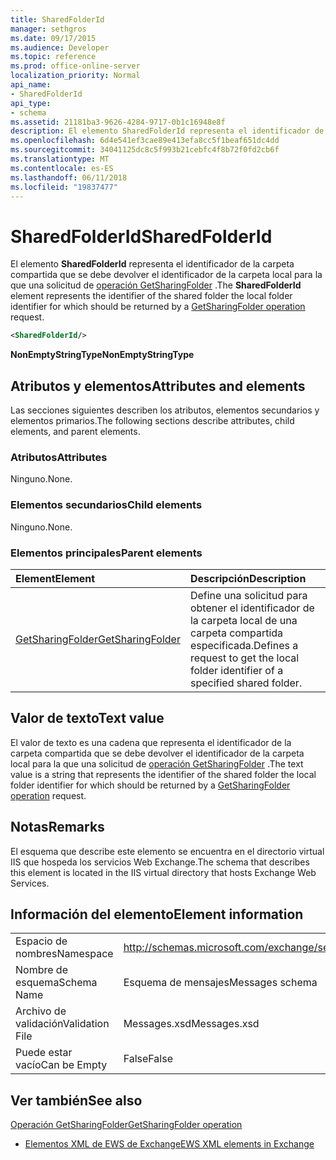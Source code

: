 ```yaml
---
title: SharedFolderId
manager: sethgros
ms.date: 09/17/2015
ms.audience: Developer
ms.topic: reference
ms.prod: office-online-server
localization_priority: Normal
api_name:
- SharedFolderId
api_type:
- schema
ms.assetid: 21181ba3-9626-4284-9717-0b1c16948e8f
description: El elemento SharedFolderId representa el identificador de la carpeta compartida que se debe devolver el identificador de la carpeta local para la que una solicitud de operación GetSharingFolder.
ms.openlocfilehash: 6d4e541ef3cae89e413efa8cc5f1beaf651dc4dd
ms.sourcegitcommit: 34041125dc8c5f993b21cebfc4f8b72f0fd2cb6f
ms.translationtype: MT
ms.contentlocale: es-ES
ms.lasthandoff: 06/11/2018
ms.locfileid: "19837477"
---
```

# <a name="sharedfolderid"></a><span data-ttu-id="49743-103">SharedFolderId</span><span class="sxs-lookup"><span data-stu-id="49743-103">SharedFolderId</span></span>

<span data-ttu-id="49743-104">El elemento **SharedFolderId** representa el identificador de la carpeta compartida que se debe devolver el identificador de la carpeta local para la que una solicitud de [operación GetSharingFolder](getsharingfolder-operation.md) .</span><span class="sxs-lookup"><span data-stu-id="49743-104">The **SharedFolderId** element represents the identifier of the shared folder the local folder identifier for which should be returned by a [GetSharingFolder operation](getsharingfolder-operation.md) request.</span></span> 
  
```xml
<SharedFolderId/>
```

 <span data-ttu-id="49743-105">**NonEmptyStringType**</span><span class="sxs-lookup"><span data-stu-id="49743-105">**NonEmptyStringType**</span></span>
## <a name="attributes-and-elements"></a><span data-ttu-id="49743-106">Atributos y elementos</span><span class="sxs-lookup"><span data-stu-id="49743-106">Attributes and elements</span></span>

<span data-ttu-id="49743-107">Las secciones siguientes describen los atributos, elementos secundarios y elementos primarios.</span><span class="sxs-lookup"><span data-stu-id="49743-107">The following sections describe attributes, child elements, and parent elements.</span></span>
  
### <a name="attributes"></a><span data-ttu-id="49743-108">Atributos</span><span class="sxs-lookup"><span data-stu-id="49743-108">Attributes</span></span>

<span data-ttu-id="49743-109">Ninguno.</span><span class="sxs-lookup"><span data-stu-id="49743-109">None.</span></span>
  
### <a name="child-elements"></a><span data-ttu-id="49743-110">Elementos secundarios</span><span class="sxs-lookup"><span data-stu-id="49743-110">Child elements</span></span>

<span data-ttu-id="49743-111">Ninguno.</span><span class="sxs-lookup"><span data-stu-id="49743-111">None.</span></span>
  
### <a name="parent-elements"></a><span data-ttu-id="49743-112">Elementos principales</span><span class="sxs-lookup"><span data-stu-id="49743-112">Parent elements</span></span>

|<span data-ttu-id="49743-113">**Element**</span><span class="sxs-lookup"><span data-stu-id="49743-113">**Element**</span></span>|<span data-ttu-id="49743-114">**Descripción**</span><span class="sxs-lookup"><span data-stu-id="49743-114">**Description**</span></span>|
|:-----|:-----|
|[<span data-ttu-id="49743-115">GetSharingFolder</span><span class="sxs-lookup"><span data-stu-id="49743-115">GetSharingFolder</span></span>](getsharingfolder.md) <br/> |<span data-ttu-id="49743-116">Define una solicitud para obtener el identificador de la carpeta local de una carpeta compartida especificada.</span><span class="sxs-lookup"><span data-stu-id="49743-116">Defines a request to get the local folder identifier of a specified shared folder.</span></span>  <br/> |
   
## <a name="text-value"></a><span data-ttu-id="49743-117">Valor de texto</span><span class="sxs-lookup"><span data-stu-id="49743-117">Text value</span></span>

<span data-ttu-id="49743-118">El valor de texto es una cadena que representa el identificador de la carpeta compartida que se debe devolver el identificador de la carpeta local para la que una solicitud de [operación GetSharingFolder](getsharingfolder-operation.md) .</span><span class="sxs-lookup"><span data-stu-id="49743-118">The text value is a string that represents the identifier of the shared folder the local folder identifier for which should be returned by a [GetSharingFolder operation](getsharingfolder-operation.md) request.</span></span> 
  
## <a name="remarks"></a><span data-ttu-id="49743-119">Notas</span><span class="sxs-lookup"><span data-stu-id="49743-119">Remarks</span></span>

<span data-ttu-id="49743-120">El esquema que describe este elemento se encuentra en el directorio virtual IIS que hospeda los servicios Web Exchange.</span><span class="sxs-lookup"><span data-stu-id="49743-120">The schema that describes this element is located in the IIS virtual directory that hosts Exchange Web Services.</span></span>
  
## <a name="element-information"></a><span data-ttu-id="49743-121">Información del elemento</span><span class="sxs-lookup"><span data-stu-id="49743-121">Element information</span></span>

|||
|:-----|:-----|
|<span data-ttu-id="49743-122">Espacio de nombres</span><span class="sxs-lookup"><span data-stu-id="49743-122">Namespace</span></span>  <br/> |http://schemas.microsoft.com/exchange/services/2006/messages  <br/> |
|<span data-ttu-id="49743-123">Nombre de esquema</span><span class="sxs-lookup"><span data-stu-id="49743-123">Schema Name</span></span>  <br/> |<span data-ttu-id="49743-124">Esquema de mensajes</span><span class="sxs-lookup"><span data-stu-id="49743-124">Messages schema</span></span>  <br/> |
|<span data-ttu-id="49743-125">Archivo de validación</span><span class="sxs-lookup"><span data-stu-id="49743-125">Validation File</span></span>  <br/> |<span data-ttu-id="49743-126">Messages.xsd</span><span class="sxs-lookup"><span data-stu-id="49743-126">Messages.xsd</span></span>  <br/> |
|<span data-ttu-id="49743-127">Puede estar vacío</span><span class="sxs-lookup"><span data-stu-id="49743-127">Can be Empty</span></span>  <br/> |<span data-ttu-id="49743-128">False</span><span class="sxs-lookup"><span data-stu-id="49743-128">False</span></span>  <br/> |
   
## <a name="see-also"></a><span data-ttu-id="49743-129">Ver también</span><span class="sxs-lookup"><span data-stu-id="49743-129">See also</span></span>



[<span data-ttu-id="49743-130">Operación GetSharingFolder</span><span class="sxs-lookup"><span data-stu-id="49743-130">GetSharingFolder operation</span></span>](getsharingfolder-operation.md)


- [<span data-ttu-id="49743-131">Elementos XML de EWS de Exchange</span><span class="sxs-lookup"><span data-stu-id="49743-131">EWS XML elements in Exchange</span></span>](ews-xml-elements-in-exchange.md)


